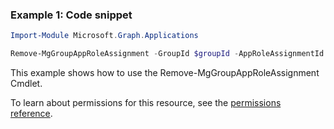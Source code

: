### Example 1: Code snippet

```powershellImport-Module Microsoft.Graph.Applications

Remove-MgGroupAppRoleAssignment -GroupId $groupId -AppRoleAssignmentId $appRoleAssignmentId
```
This example shows how to use the Remove-MgGroupAppRoleAssignment Cmdlet.
To learn about permissions for this resource, see the [permissions reference](/graph/permissions-reference).

